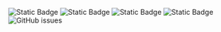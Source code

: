 ![Static Badge](https://img.shields.io/badge/blacklists-60-000000) ![Static Badge](https://img.shields.io/badge/blacklisted-3087880-cc0000) ![Static Badge](https://img.shields.io/badge/whitelisted-2244-00CC00) ![Static Badge](https://img.shields.io/badge/streaming_blacklist-28107-000000) ![GitHub issues](https://img.shields.io/github/issues/fabriziosalmi/blacklists)
